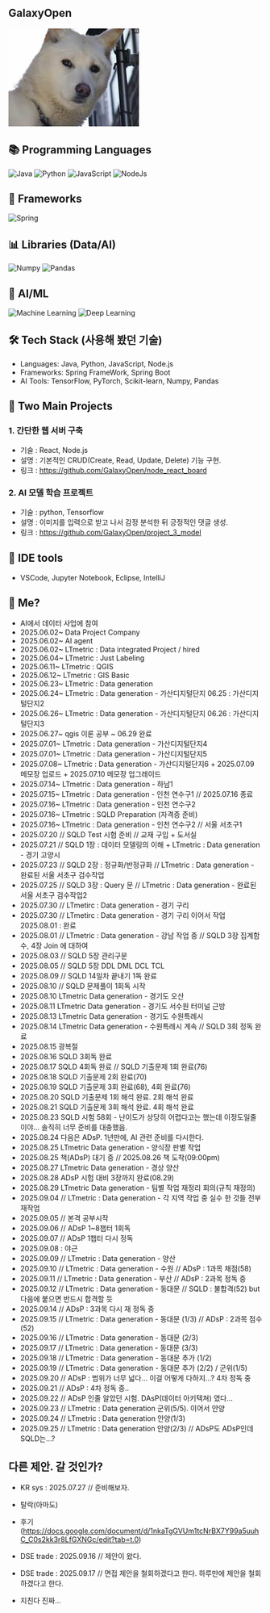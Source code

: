 ## GalaxyOpen


<img src="https://github.com/GalaxyOpen/GalaxyOpen/blob/main/Dogbin.jpg?raw=true" alt="GalaxyOpen" />


## 📚 Programming Languages
![Java](https://img.shields.io/badge/Java-Language-red?logo=openjdk&style=flat-square)
![Python](https://img.shields.io/badge/Python-Language-blue?logo=python&style=flat-square)
![JavaScript](https://img.shields.io/badge/JavaScript-Language-yellow?logo=javascript&style=flat-square)
![NodeJs](https://img.shields.io/badge/NodeJs-Backend-green?logo=nodedotjs&style=flat-square)
<br>

## 🚀 Frameworks
![Spring](https://img.shields.io/badge/Spring-Framework-brightgreen?logo=spring&style=flat-square) 
<br>

## 📊 Libraries (Data/AI)
![Numpy](https://img.shields.io/badge/Numpy-Library-orange?logo=python&style=flat-square)
![Pandas](https://img.shields.io/badge/Pandas-Library-lightgrey?logo=pandas&style=flat-square)
<br>

## 🤖 AI/ML
![Machine Learning](https://img.shields.io/badge/Machine%20Learning-AI-purple?logo=ai&style=flat-square)
![Deep Learning](https://img.shields.io/badge/Deep%20Learning-AI-pink?logo=deepnote&style=flat-square)
<br>

## 🛠 Tech Stack (사용해 봤던 기술)
- Languages: Java, Python, JavaScript, Node.js
- Frameworks: Spring FrameWork, Spring Boot
- AI Tools: TensorFlow, PyTorch, Scikit-learn, Numpy, Pandas

## 🚀 Two Main Projects
### 1. 간단한 웹 서버 구축
- 기술 : React, Node.js
- 설명 : 기본적인 CRUD(Create, Read, Update, Delete) 기능 구현.
- 링크 : https://github.com/GalaxyOpen/node_react_board

### 2. AI 모델 학습 프로젝트 
- 기술 : python, Tensorflow
- 설명 : 이미지를 입력으로 받고 나서 감정 분석한 뒤 긍정적인 댓글 생성.
- 링크 : https://github.com/GalaxyOpen/project_3_model

## 🧰 IDE tools
- VSCode, Jupyter Notebook, Eclipse, IntelliJ

## 🎯 Me?
 - AI에서 데이터 사업에 참여
 - 2025.06.02~ Data Project Company
 - 2025.06.02~ AI agent
 - 2025.06.02~ LTmetric : Data integrated Project / hired
 - 2025.06.04~ LTmetric : Just Labeling
 - 2025.06.11~ LTmetric : QGIS
 - 2025.06.12~ LTmetric : GIS Basic
 - 2025.06.23~ LTmetric : Data generation
  - 2025.06.24~ LTmetric : Data generation - 가산디지털단지 06.25 : 가산디지털단지2
  - 2025.06.26~ LTmetric : Data generation - 가산디지털단지 06.26 : 가산디지털단지3
  - 2025.06.27~ qgis 이론 공부 ~ 06.29 완료
  - 2025.07.01~ LTmetric : Data generation - 가산디지털단지4
  - 2025.07.01~ LTmetric : Data generation - 가산디지털단지5
  - 2025.07.08~ LTmetric : Data generation - 가산디지털단지6 + 2025.07.09 메모장 업로드 + 2025.07.10 메모장 업그레이드
  - 2025.07.14~ LTmetric : Data generation - 하남1
  - 2025.07.15~ LTmetric : Data generation - 인천 연수구1 // 2025.07.16 종료
  - 2025.07.16~ LTmetric : Data generation - 인천 연수구2
  - 2025.07.16~ LTmetric : SQLD Preparation (자격증 준비)
  - 2025.07.16~ LTmetric : Data generation - 인천 연수구2 // 서울 서초구1
  - 2025.07.20 // SQLD Test 시험 준비 // 교재 구입 + 도서실
  - 2025.07.21 // SQLD 1장 : 데이터 모델링의 이해 + LTmetric : Data generation - 경기 고양시
  - 2025.07.23 // SQLD 2장 : 정규화/반정규화 // LTmetric : Data generation - 완료된 서울 서초구 검수작업
  - 2025.07.25 // SQLD 3장 : Query 문 // LTmetric : Data generation - 완료된 서울 서초구 검수작업2
  - 2025.07.30 // LTmetirc : Data generation - 경기 구리
  - 2025.07.30 // LTmetirc : Data generation - 경기 구리 이어서 작업 2025.08.01 : 완료
  - 2025.08.01 // LTmetric : Data generation - 강남 작업 중 // SQLD 3장 집계함수, 4장 Join 에 대하여
  - 2025.08.03 // SQLD 5장 관리구문
  - 2025.08.05 // SQLD 5장 DDL DML DCL TCL
  - 2025.08.09 // SQLD 14일차 끝내기 1독 완료
  - 2025.08.10 // SQLD 문제풀이 1회독 시작
  - 2025.08.10 LTmetric Data generation - 경기도 오산
  - 2025.08.11 LTmetric Data generation - 경기도 서수원 터미널 근방
  - 2025.08.13 LTmetric Data generation - 경기도 수원특례시
  - 2025.08.14 LTmetric Data generation - 수원특례시 계속 // SQLD 3회 정독 완료
  - 2025.08.15 광복절
  - 2025.08.16 SQLD 3회독 완료
  - 2025.08.17 SQLD 4회독 완료 // SQLD 기출문제 1회 완료(76)
  - 2025.08.18 SQLD 기출문제 2회 완료(70)
  - 2025.08.19 SQLD 기출문제 3회 완료(68), 4회 완료(76)
  - 2025.08.20 SQLD 기출문제 1회 해석 완료. 2회 해석 완료
  - 2025.08.21 SQLD 기출문제 3회 해석 완료. 4회 해석 완료
  - 2025.08.23 SQLD 시험 58회 - 난이도가 상당히 어렵다고는 했는데 이정도일줄이야... 솔직히 너무 준비를 대충했음.
  - 2025.08.24 다음은 ADsP. 1년만에, AI 관련 준비를 다시한다.
  - 2025.08.25 LTmetric Data generation - 양식장 판별 작업
  - 2025.08.25 책(ADsP) 대기 중 // 2025.08.26 책 도착(09:00pm)
  - 2025.08.27 LTmetric Data generation - 경상 양산
  - 2025.08.28 ADsP 시험 대비 3장까지 완료(08.29)
  - 2025.08.29 LTmetric Data generation - 팀별 작업 재정리 회의(규칙 재정의)
  - 2025.09.04 // LTmetric : Data generation - 각 지역 작업 중 실수 한 것들 전부 재작업
  - 2025.09.05 // 본격 공부시작
  - 2025.09.06 // ADsP 1~8챕터 1회독
  - 2025.09.07 // ADsP 1챕터 다시 정독
  - 2025.09.08 : 야근
  - 2025.09.09 // LTmetric : Data generation - 양산
  - 2025.09.10 // LTmetric : Data generation - 수원 // ADsP : 1과목 채점(58)
  - 2025.09.11 // LTmetric : Data generation - 부산 // ADsP : 2과목 정독 중
  - 2025.09.12 // LTmetric : Data generation - 동대문 // SQLD : 불합격(52) but 다음에 붙으면 반드시 합격할 듯
  - 2025.09.14 // ADsP : 3과목 다시 재 정독 중
  - 2025.09.15 // LTmetric : Data generation - 동대문 (1/3) // ADsP : 2과목 점수(52)
  - 2025.09.16 // LTmetric : Data generation - 동대문 (2/3)
  - 2025.09.17 // LTmetric : Data generation - 동대문 (3/3)
  - 2025.09.18 // LTmetric : Data generation - 동대문 추가 (1/2)
  - 2025.09.19 // LTmetric : Data generation - 동대문 추가 (2/2) / 군위(1/5)
  - 2025.09.20 // ADsP : 범위가 너무 넓다... 이걸 어떻게 다하지...? 4차 정독 중
  - 2025.09.21 // ADsP : 4차 정독 중..
  - 2025.09.22 // ADsP 인줄 알았던 시험. DAsP(데이터 아키텍쳐) 였다...
  - 2025.09.23 // LTmetric : Data generation 군위(5/5). 이어서 안양
  - 2025.09.24 // LTmetric : Data generation 안양(1/3)
  - 2025.09.25 // LTmetric : Data generation 안양(2/3) // ADsP도 ADsP인데 SQLD는...?

## 다른 제안. 갈 것인가? 
- KR sys : 2025.07.27 // 준비해보자.
- 탈락(아마도)
- 후기 (https://docs.google.com/document/d/1nkaTgGVUm1tcNrBX7Y99a5uuhC_C0s2kk3r8LfGXNGc/edit?tab=t.0)

- DSE trade : 2025.09.16 // 제안이 왔다.
- DSE trade : 2025.09.17 // 면접 제안을 철회하겠다고 한다. 하루만에 제안을 철회하겠다고 한다.
- 지친다 진짜... 
